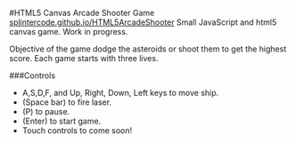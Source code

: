 #HTML5 Canvas Arcade Shooter Game
[splintercode.github.io/HTML5ArcadeShooter](http://splintercode.github.io/HTML5ArcadeShooter/)
Small JavaScript and html5 canvas game. Work in progress.

Objective of the game dodge the asteroids or shoot them to get the highest score. Each game starts with three lives.

###Controls
- A,S,D,F, and Up, Right, Down, Left keys to move ship.
- (Space bar) to fire laser.
- (P) to pause.
- (Enter) to start game.
- Touch controls to come soon!
